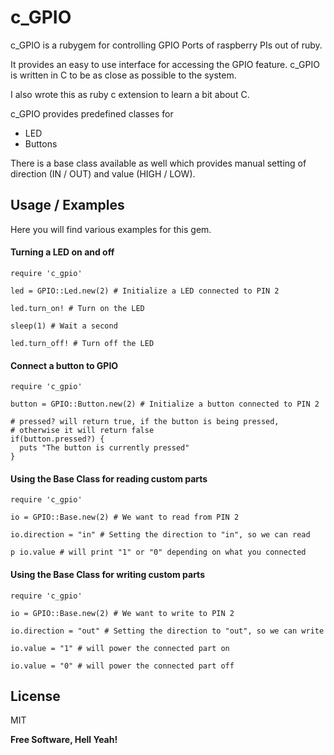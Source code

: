 # c_GPIO

c_GPIO is a rubygem for controlling GPIO Ports of raspberry PIs out of ruby.

It provides an easy to use interface for accessing the GPIO feature. c_GPIO is written in C to be as close as possible to the system.

I also wrote this as ruby c extension to learn a bit about C.

c_GPIO provides predefined classes for

  - LED
  - Buttons

There is a base class available as well which provides manual setting of direction (IN / OUT) and value (HIGH / LOW).

## Usage / Examples

Here you will find various examples for this gem.

#### Turning a LED on and off

    require 'c_gpio'
    
    led = GPIO::Led.new(2) # Initialize a LED connected to PIN 2
    
    led.turn_on! # Turn on the LED
    
    sleep(1) # Wait a second
    
    led.turn_off! # Turn off the LED
    
#### Connect a button to GPIO

    require 'c_gpio'
    
    button = GPIO::Button.new(2) # Initialize a button connected to PIN 2
    
    # pressed? will return true, if the button is being pressed,
    # otherwise it will return false
    if(button.pressed?) {
      puts "The button is currently pressed"
    }

#### Using the Base Class for reading custom parts

    require 'c_gpio'
    
    io = GPIO::Base.new(2) # We want to read from PIN 2
    
    io.direction = "in" # Setting the direction to "in", so we can read
    
    p io.value # will print "1" or "0" depending on what you connected
    
#### Using the Base Class for writing custom parts

    require 'c_gpio'
    
    io = GPIO::Base.new(2) # We want to write to PIN 2
    
    io.direction = "out" # Setting the direction to "out", so we can write
    
    io.value = "1" # will power the connected part on
    
    io.value = "0" # will power the connected part off



License
----

MIT


**Free Software, Hell Yeah!**
